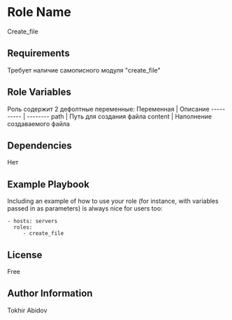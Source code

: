 Role Name
=========

Create_file

Requirements
------------

Требует наличие самописного модуля "create_file"

Role Variables
--------------

Роль содержит 2 дефолтные переменные:
Переменная | Описание
---------- | --------
path | Путь для создания файла
content | Наполнение создаваемого файла

Dependencies
------------

Нет

Example Playbook
----------------

Including an example of how to use your role (for instance, with variables passed in as parameters) is always nice for users too:

    - hosts: servers
      roles:
         - create_file

License
-------

Free

Author Information
------------------

Tokhir Abidov
